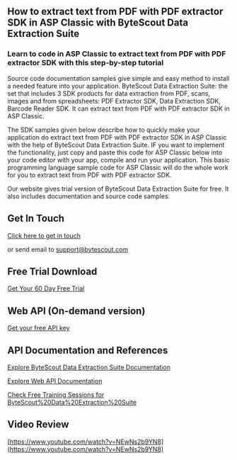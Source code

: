 ## How to extract text from PDF with PDF extractor SDK in ASP Classic with ByteScout Data Extraction Suite

### Learn to code in ASP Classic to extract text from PDF with PDF extractor SDK with this step-by-step tutorial

Source code documentation samples give simple and easy method to install a needed feature into your application. ByteScout Data Extraction Suite: the set that includes 3 SDK products for data extraction from PDF, scans, images and from spreadsheets: PDF Extractor SDK, Data Extraction SDK, Barcode Reader SDK. It can extract text from PDF with PDF extractor SDK in ASP Classic.

The SDK samples given below describe how to quickly make your application do extract text from PDF with PDF extractor SDK in ASP Classic with the help of ByteScout Data Extraction Suite. IF you want to implement the functionality, just copy and paste this code for ASP Classic below into your code editor with your app, compile and run your application. This basic programming language sample code for ASP Classic will do the whole work for you to extract text from PDF with PDF extractor SDK.

Our website gives trial version of ByteScout Data Extraction Suite for free. It also includes documentation and source code samples.

## Get In Touch

[Click here to get in touch](https://bytescout.zendesk.com/hc/en-us/requests/new?subject=ByteScout%20Data%20Extraction%20Suite%20Question)

or send email to [support@bytescout.com](mailto:support@bytescout.com?subject=ByteScout%20Data%20Extraction%20Suite%20Question) 

## Free Trial Download

[Get Your 60 Day Free Trial](https://bytescout.com/download/web-installer?utm_source=github-readme)

## Web API (On-demand version)

[Get your free API key](https://pdf.co/documentation/api?utm_source=github-readme)

## API Documentation and References

[Explore ByteScout Data Extraction Suite Documentation](https://bytescout.com/documentation/index.html?utm_source=github-readme)

[Explore Web API Documentation](https://pdf.co/documentation/api?utm_source=github-readme)

[Check Free Training Sessions for ByteScout%20Data%20Extraction%20Suite](https://academy.bytescout.com/)

## Video Review

[https://www.youtube.com/watch?v=NEwNs2b9YN8](https://www.youtube.com/watch?v=NEwNs2b9YN8)